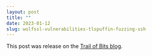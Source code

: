 ```yaml
---
layout: post
title: ""
date: 2023-01-12
slug: wolfssl-vulnerabilities-tlspuffin-fuzzing-ssh
---
```


This post was release on the [Trail of Bits blog](https://blog.trailofbits.com/2023/01/12/wolfssl-vulnerabilities-tlspuffin-fuzzing-ssh/).
